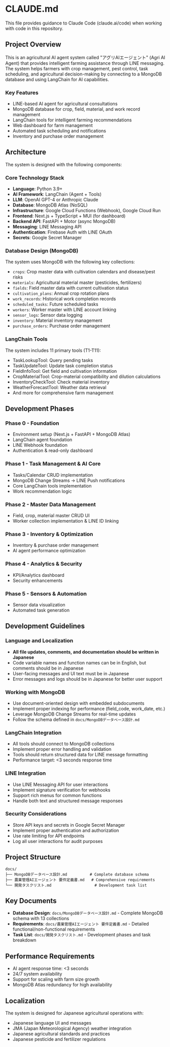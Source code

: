 # CLAUDE.md

This file provides guidance to Claude Code (claude.ai/code) when working with code in this repository.

## Project Overview

This is an agricultural AI agent system called "アグリAIエージェント" (Agri AI Agent) that provides intelligent farming assistance through LINE messaging. The system helps farmers with crop management, pest control, task scheduling, and agricultural decision-making by connecting to a MongoDB database and using LangChain for AI capabilities.

### Key Features
- LINE-based AI agent for agricultural consultations
- MongoDB database for crop, field, material, and work record management
- LangChain tools for intelligent farming recommendations
- Web dashboard for farm management
- Automated task scheduling and notifications
- Inventory and purchase order management

## Architecture

The system is designed with the following components:

### Core Technology Stack
- **Language**: Python 3.9+
- **AI Framework**: LangChain (Agent + Tools)
- **LLM**: OpenAI GPT-4 or Anthropic Claude
- **Database**: MongoDB Atlas (NoSQL)
- **Infrastructure**: Google Cloud Functions (Webhook), Google Cloud Run
- **Frontend**: Next.js + TypeScript + MUI (for dashboard)
- **Backend API**: FastAPI + Motor (async MongoDB)
- **Messaging**: LINE Messaging API
- **Authentication**: Firebase Auth with LINE OAuth
- **Secrets**: Google Secret Manager

### Database Design (MongoDB)
The system uses MongoDB with the following key collections:
- `crops`: Crop master data with cultivation calendars and disease/pest risks
- `materials`: Agricultural material master (pesticides, fertilizers)
- `fields`: Field master data with current cultivation status
- `cultivation_plans`: Annual crop rotation plans
- `work_records`: Historical work completion records
- `scheduled_tasks`: Future scheduled tasks
- `workers`: Worker master with LINE account linking
- `sensor_logs`: Sensor data logging
- `inventory`: Material inventory management
- `purchase_orders`: Purchase order management

### LangChain Tools
The system includes 11 primary tools (T1-T11):
- TaskLookupTool: Query pending tasks
- TaskUpdateTool: Update task completion status
- FieldInfoTool: Get field and cultivation information
- CropMaterialTool: Crop-material compatibility and dilution calculations
- InventoryCheckTool: Check material inventory
- WeatherForecastTool: Weather data retrieval
- And more for comprehensive farm management

## Development Phases

### Phase 0 - Foundation
- Environment setup (Next.js + FastAPI + MongoDB Atlas)
- LangChain agent foundation
- LINE Webhook foundation
- Authentication & read-only dashboard

### Phase 1 - Task Management & AI Core
- Tasks/Calendar CRUD implementation
- MongoDB Change Streams → LINE Push notifications
- Core LangChain tools implementation
- Work recommendation logic

### Phase 2 - Master Data Management
- Field, crop, material master CRUD UI
- Worker collection implementation & LINE ID linking

### Phase 3 - Inventory & Optimization
- Inventory & purchase order management
- AI agent performance optimization

### Phase 4 - Analytics & Security
- KPI/Analytics dashboard
- Security enhancements

### Phase 5 - Sensors & Automation
- Sensor data visualization
- Automated task generation

## Development Guidelines

### Language and Localization
- **All file updates, comments, and documentation should be written in Japanese**
- Code variable names and function names can be in English, but comments should be in Japanese
- User-facing messages and UI text must be in Japanese
- Error messages and logs should be in Japanese for better user support

### Working with MongoDB
- Use document-oriented design with embedded subdocuments
- Implement proper indexing for performance (field_code, work_date, etc.)
- Leverage MongoDB Change Streams for real-time updates
- Follow the schema defined in `docs/MongoDBデータベース設計.md`

### LangChain Integration
- All tools should connect to MongoDB collections
- Implement proper error handling and validation
- Tools should return structured data for LINE message formatting
- Performance target: <3 seconds response time

### LINE Integration
- Use LINE Messaging API for user interactions
- Implement signature verification for webhooks
- Support rich menus for common functions
- Handle both text and structured message responses

### Security Considerations
- Store API keys and secrets in Google Secret Manager
- Implement proper authentication and authorization
- Use rate limiting for API endpoints
- Log all user interactions for audit purposes

## Project Structure

```
docs/
├── MongoDBデータベース設計.md          # Complete database schema
├── 農業管理AIエージェント 要件定義書.md   # Comprehensive requirements
└── 開発タスクリスト.md                   # Development task list
```

## Key Documents

- **Database Design**: `docs/MongoDBデータベース設計.md` - Complete MongoDB schema with 13 collections
- **Requirements**: `docs/農業管理AIエージェント 要件定義書.md` - Detailed functional/non-functional requirements
- **Task List**: `docs/開発タスクリスト.md` - Development phases and task breakdown

## Performance Requirements

- AI agent response time: <3 seconds
- 24/7 system availability
- Support for scaling with farm size growth
- MongoDB Atlas redundancy for high availability

## Localization

The system is designed for Japanese agricultural operations with:
- Japanese language UI and messages
- JMA (Japan Meteorological Agency) weather integration
- Japanese agricultural standards and practices
- Japanese pesticide and fertilizer regulations